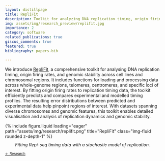 ```yaml
---
layout: distillpage
title: RepliFit
description: Toolkit for analyzing DNA replication timing, origin firing rates, and genomic stability.
img: assets/img/research_preview/replifit.jpg
importance: 2
category: software
related_publications: true
giscus_comments: true
featured: true
bibliography: papers.bib

---
```

<!---<sub>[← Research](/projects/)</sub>-->

We introduce [RepliFit](https://github.com/fberkemeier/DNA_replication_model), a comprehensive toolkit for analysing DNA replication timing, origin firing rates, and genomic stability across cell lines and chromosomal regions. It includes functions for loading and processing data across whole-genome regions, telomeres, centromeres, and specific loci of interest. By fitting origin firing rates to replication timing data, the toolkit efficiently predicts and compares experimental and modelled timing profiles. The resulting error distributions between predicted and experimental data help pinpoint regions of interest. With datasets spanning diverse chromosomes and genomic features, this toolkit enables detailed visualisation and analysis of replication dynamics and genomic stability.


<div class="row">
    <div class="col-sm mt-3 mt-md-0">
        {% include figure.liquid loading="eager" path="assets/img/research/replifit.png" title="RepliFit" class="img-fluid rounded z-depth-1" %}
        <div class="caption" style="text-align: center; font-style: italic; margin-top: 10px;">
            Fitting Repi-seq timing data with a stochastic model of replication.
        </div>
    </div>
</div>

<sub>[← Research](/projects/)</sub>
